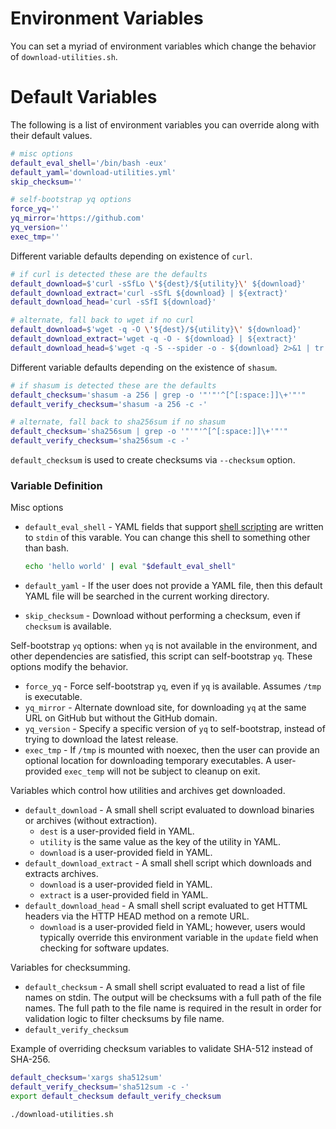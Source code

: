 # Environment Variables

You can set a myriad of environment variables which change the behavior of
`download-utilities.sh`.

# Default Variables

The following is a list of environment variables you can override along with
their default values.

```bash
# misc options
default_eval_shell='/bin/bash -eux'
default_yaml='download-utilities.yml'
skip_checksum=''

# self-bootstrap yq options
force_yq=''
yq_mirror='https://github.com'
yq_version=''
exec_tmp=''
```

Different variable defaults depending on existence of `curl`.

```bash
# if curl is detected these are the defaults
default_download=$'curl -sSfLo \'${dest}/${utility}\' ${download}'
default_download_extract='curl -sSfL ${download} | ${extract}'
default_download_head='curl -sSfI ${download}'

# alternate, fall back to wget if no curl
default_download=$'wget -q -O \'${dest}/${utility}\' ${download}'
default_download_extract='wget -q -O - ${download} | ${extract}'
default_download_head=$'wget -q -S --spider -o - ${download} 2>&1 | tr -d \'\\r\''
```

Different variable defaults depending on the existence of `shasum`.

```bash
# if shasum is detected these are the defaults
default_checksum='shasum -a 256 | grep -o '"'"'^[^[:space:]]\+'"'"
default_verify_checksum='shasum -a 256 -c -'

# alternate, fall back to sha256sum if no shasum
default_checksum='sha256sum | grep -o '"'"'^[^[:space:]]\+'"'"
default_verify_checksum='sha256sum -c -'
```

`default_checksum` is used to create checksums via `--checksum` option.

### Variable Definition

Misc options

- `default_eval_shell` - YAML fields that support [shell
  scripting](shell-scripting.md) are written to `stdin` of this varable.  You
  can change this shell to something other than bash.

  ```bash
  echo 'hello world' | eval "$default_eval_shell"
  ```

- `default_yaml` - If the user does not provide a YAML file, then this default
  YAML file will be searched in the current working directory.
- `skip_checksum` - Download without performing a checksum, even if
  `checksum` is available.

Self-bootstrap `yq` options: when `yq` is not available in the environment, and
other dependencies are satisfied, this script can self-bootstrap `yq`.  These
options modify the behavior.

- `force_yq` - Force self-bootstrap `yq`, even if `yq` is available.  Assumes
  `/tmp` is executable.
- `yq_mirror` - Alternate download site, for downloading `yq` at the same URL on
  GitHub but without the GitHub domain.
- `yq_version` - Specify a specific version of `yq` to self-bootstrap, instead
  of trying to download the latest release.
- `exec_tmp` - If `/tmp` is mounted with noexec, then the user can provide an
  optional location for downloading temporary executables.  A user-provided
  `exec_temp` will not be subject to cleanup on exit.

Variables which control how utilities and archives get downloaded.

- `default_download` - A small shell script evaluated to download binaries or
  archives (without extraction).
  - `dest` is a user-provided field in YAML.
  - `utility` is the same value as the key of the utility in YAML.
  - `download` is a user-provided field in YAML.
- `default_download_extract` - A small shell script which downloads and extracts
  archives.
  - `download` is a user-provided field in YAML.
  - `extract` is a user-provided field in YAML.
- `default_download_head` - A small shell script evaluated to get HTTML headers
  via the HTTP HEAD method on a remote URL.
  - `download` is a user-provided field in YAML; however, users would typically
    override this environment variable in the `update` field when checking for
    software updates.

Variables for checksumming.

- `default_checksum` - A small shell script evaluated to read a list of file
  names on stdin.  The output will be checksums with a full path of the file
  names.  The full path to the file name is required in the result in order for
  validation logic to filter checksums by file name.
- `default_verify_checksum`

Example of overriding checksum variables to validate SHA-512 instead of SHA-256.

```bash
default_checksum='xargs sha512sum'
default_verify_checksum='sha512sum -c -'
export default_checksum default_verify_checksum

./download-utilities.sh
```
